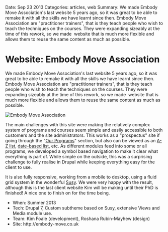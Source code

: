 Date: Sep 23 2013 
Categories: articles, web
Summary: We made Embody Move Association's last website 5 years ago, so it was great to be able to remake it with all the skills we have learnt since then. Embody Move Association are "practitioner trainers", that is they teach people who wish to teach the techniques on the courses. They were expanding sizeably at the time of this rework, so we made  website that is much more flexible and allows them to reuse the same content as much as possible.

# Website: Embody Move Association

We made Embody Move Association's last website 5 years ago, so it was great to be able to remake it with all the skills we have learnt since then. Embody Move Association are "practitioner trainers", that is they teach people who wish to teach the techniques on the courses. They were expanding sizeably at the time of this rework, so we made  website that is much more flexible and allows them to reuse the same content as much as possible.

<img title="Embody Move Association" src="/attachments/embody-move-association.png">

The main challenges with this site were making the relatively complex system of programs and courses seem simple and easily accessible to both customers and the site administrators. This works as a "prospectus" site if going through the "<a href="http://embody-move.co.uk/our-programs">Our Programs</a>" section, but also can be viewed as an <a href="http://embody-move.co.uk/all-courses">A-Z list</a>, <a href="http://embody-move.co.uk/course-dates">date-based list</a>, etc. As different modules feed into some or all programs, we developed a symbol based navigation to make it clear what everything is part of. While simple on the outside, this was a surprising challenge to fully realise in Drupal while keeping everything easy for the client to use.

It is also fully responsive, working from a mobile to desktop, using a fluid grid system in the wonderful <a href="http://susy.oddbird.net/">Susy</a>. We were very happy with the result, although this is the last client website Kim will be making until their PhD is finished! A nice one to finish on for the time being.
<ul>
	<li>When: Summer 2013</li>
	<li>Tech: Drupal 7, Custom subtheme based on Susy, extensive Views and Media module use.</li>
	<li>Team: Kim Foale (development), Roshana Rubin-Mayhew (design)</li>
	<li>Site: http://embody-move.co.uk</li>
</ul>